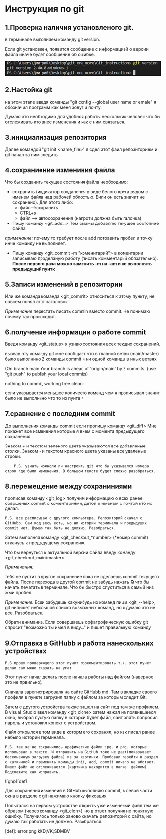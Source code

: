 # Инструкция по git
## 1.Проверка наличия установленого git.
в терминале выполняем команду git version.

Если git установлен, появится сообщение с информацией о версии файла иначе будет сообщение об ошибке.

![ghp](punktone.png)

## 2.Настойка git
на этом этапе введя команды "git config --global user name or emale" я обозначил программ как меня зовут и почту. 

Думаю это необходимо для удобной работы нескольких человек что бы отслеживать кто внес изменения и как с ним связаться.
## 3.инициализация репозитория 
Далее командой "git init <name_file>" я сдел этот фаил репозиторием и git начал за ним следить
## 4.сохраниение измениния файла 
Что бы сохданить текущее состояния файла необходимо: 
* сохранить (индикатор сохданения в виде белого круга рядом с именем файла над рабочей облостью. Еили он есть значит не сохранено). Для этого либо:
    * файл-->сохранить
    * CTRL+s
    * файл --> автосохранения (напроти должна быть галочка)
* Пишу команду <git_add_.> Тем смамы добавляю текущее состояние файла 

*примечание:* почему то требует после add потоавить пробел и точку инче команду не выполняет.
* Пишу команду <git_commit -m "коменнтарий"> в коментарии записываю проделаную работу (писать комментарий обязательно).
**После первого раза можно заменить -m на -am и не выполнять предыдущий пунтк**

## 5.Записи изменений в репозитории 
Или же команда команда <git_commit> относиться к этому пункту, не совсем понял этот заголовок 

*Примечание* перестать писать commin вместо  commit. Не понимаю почему так происходит.
## 6.получение информации о работе commit 
Введя команду <git_status> я узнаю состояния всех текщих сохранений.

вызвав эту команду git  мне сообщает что в главной ветви (main/master) было выполнино 2 команды commit и ни одной команды в иных ветвях 

(On branch main
Your branch is ahead of 'origin/main' by 2 commits.
  (use "git push" to publish your local commits)

nothing to commit, working tree clean)

если указывается меньшее количесто команд чем я прописывал значит было не выполнино что то из пунта  4
## 7.сравнение с последним commit

До выполнения команды commit если пропишу команду <git_diff> Мне покажет все изменения которые я внем с момента предыдущего сохранения.

Знаком + и текстом зеленого цвета указываются все добавленые столки. Знаком - и текстом красного цвета указаны все удаленые строки.

        P.S. узнать можноли ли настроить git что бы указывался номера строк где были изменения. В большом тексте будет сложно разобраться.


## 8.перемещение между сохраниниями 

прописав команду <git_log> получим информацию о всех ранее совршеных commit с коментариями, датой и именем с почтой кто их делал. 

    P.S. все расписываю с другого компьютера. Репозиторий скачал с GitHubb. Сам код весь есть, но ни истории терминала и предыдущих commit нет. Думаю так быть не должно. Разобраться.


Затем выполняя команду <git_checkout_*number> (*номер commit) откачусь к предыдущему сохранеию.

Что бы вернуться к актуальной версии файла введу команду <git_checkout_main/master>

*Примечания:*

тебя не пустит в другое сохранение пока не сделаешь commit текущего файла.
После перехода в другой commit не забудь нажать **Q** что бы начать печатать в терминале. Что бы быстро спуститься в самый низ жми пробел.

*Примечание:* Если забудешь какунибудь из команд пиши <git_--help>, git нипишет небольшой списко возможных команд, но я думаю это не все. Разобраться. 

Обрати внимание. Если совершаешь орфагрофическую ошибку git спросит "возможно ты имел в виду..." и пишет правильную команду 
## 9.Отправка в GitHubb и работа нанескольких устройствах 
    P.S прошу проверяющего этот пункт прокоментировать т.к. этот пункт делал сам мжно сказать на угат
Этот пункт начал делать после начала работы над файлом (наверное это не првильно). 

Сначала зарегистрироваля на сайте [GitHubb](https://github.com/DimonSurgut/Git_instruction/blob/main/Git_instruction.) md. Там в вкладке своего профиля в пункте <Repositories> загрузил папку с файлом за которым следит Git. 

Затем с другого устройства также зашел на сайт под тем же профилем. В visual_Studio ввел команду <git_clone> затем нажал на появившееся окно, выбрал пустую папку в которой будет файл, сайт опять попросил пароль и устоновил конект с устройством. 

Файл открылся в том виде в которм его сохранял, но как писал ранее небыло истории терминала.

    P.S. так же не сохранились нрафические файли jpg. и png. которые испольовал в тексте. И отправить на GitHub тоже не дает(показывает бесконечную загрузку файла) из за картинки. Пробовал перейти в раздел с каткинкой и пременить команды init, add, commit ничего не аботает. Пишет файл не отслеживается (картинка находится в папке  файлом) Подскажите как исправить. 
    
![ghp][def]

Для сохранения изменеий в GitHub выполняю commit, в левой части окна в разделе с git нажимаю кнопку фиксация 

Попытался на первом устройстве открыть уже измененый файл тем же образом (через команду <git_clon>), но в ответ получил не понятную ошибку. Получилось только заново скачать репозиторий с сайта, но думаю так работать не должно. Разобраться.

[def]: error.png kKD;VK;SDMBV